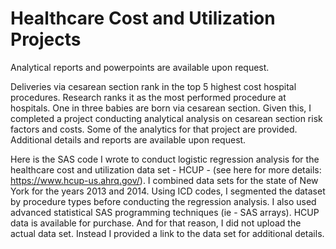 # Healthcare Cost and Utilization Projects



Analytical reports and powerpoints are available upon request.

Deliveries via cesarean section rank in the top 5 highest cost hospital procedures. Research ranks it as the most performed procedure at hospitals. One in three babies are born via cesarean section. Given this, I completed a project conducting analytical analysis on cesarean section risk factors and costs. 
Some of the analytics for that project are provided. Additional details and reports are available upon request. 

Here is the SAS code I wrote to conduct logistic regression analysis for the healthcare cost and utilization data set - HCUP -  (see here for more details: https://www.hcup-us.ahrq.gov/).  I combined data sets for the state of New York for the years 2013 and 2014. Using ICD codes, I segmented the dataset by procedure types before conducting the regression analysis. I also used advanced statistical SAS programming techniques (ie - SAS arrays). HCUP data is available for purchase. And for that reason,  I did not upload the actual data set. Instead I provided a link to the data set for additional details.



